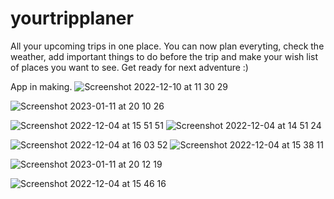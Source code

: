 # yourtripplaner

All your upcoming trips in one place. You can now plan everyting, check the weather, add important things to do before the trip and make your wish list of places you want to see. Get ready for next adventure :)

App in making.
![Screenshot 2022-12-10 at 11 30 29](https://user-images.githubusercontent.com/101131441/212137405-cbb2cf2f-717d-4334-a6ce-3fc9632bf053.png)

![Screenshot 2023-01-11 at 20 10 26](https://user-images.githubusercontent.com/101131441/212137357-e26f4938-dccc-4a9d-891c-83895488099e.png)

![Screenshot 2022-12-04 at 15 51 51](https://user-images.githubusercontent.com/101131441/205498458-a4b41529-89d2-4c9a-bdd8-f503e3581dcf.png)
![Screenshot 2022-12-04 at 14 51 24](https://user-images.githubusercontent.com/101131441/205498465-cbeacaef-3972-4efc-900b-62c75ae3500d.png)

![Screenshot 2022-12-04 at 16 03 52](https://user-images.githubusercontent.com/101131441/205498477-1740140d-4f82-4e38-b5c8-2e8cd78b5230.png)
![Screenshot 2022-12-04 at 15 38 11](https://user-images.githubusercontent.com/101131441/205498487-f3ec218d-e2bb-4ffa-a6f5-396c40904b8f.png)

![Screenshot 2023-01-11 at 20 12 19](https://user-images.githubusercontent.com/101131441/212137422-f5689332-47e2-44b9-9e96-af6b04c03be5.png)

![Screenshot 2022-12-04 at 15 46 16](https://user-images.githubusercontent.com/101131441/205498503-1e373ff5-7e46-4459-b297-1856e7ee12fb.png)








